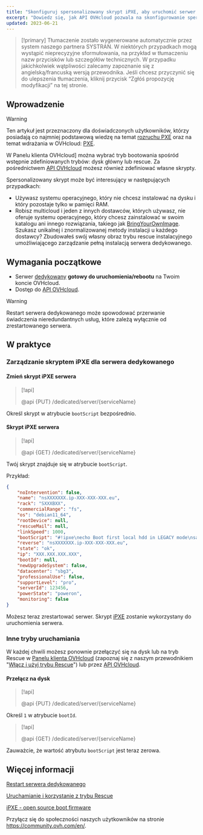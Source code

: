 ```yaml
---
title: "Skonfiguruj spersonalizowany skrypt iPXE, aby uruchomić serwer przez API OVHcloud"
excerpt: "Dowiedz się, jak API OVHcloud pozwala na skonfigurowanie spersonalizowanego skryptu PXE do uruchamiania serwera"
updated: 2023-06-21
---
```


> [!primary]
> Tłumaczenie zostało wygenerowane automatycznie przez system naszego partnera SYSTRAN. W niektórych przypadkach mogą wystąpić nieprecyzyjne sformułowania, na przykład w tłumaczeniu nazw przycisków lub szczegółów technicznych. W przypadku jakichkolwiek wątpliwości zalecamy zapoznanie się z angielską/francuską wersją przewodnika. Jeśli chcesz przyczynić się do ulepszenia tłumaczenia, kliknij przycisk “Zgłóś propozycję modyfikacji” na tej stronie.
>

## Wprowadzenie

> [!warning]
>
> Ten artykuł jest przeznaczony dla doświadczonych użytkowników, którzy posiadają co najmniej podstawową wiedzę na temat [rozruchu PXE](https://en.wikipedia.org/wiki/Preboot_Execution_Environment) oraz na temat wdrażania w OVHcloud: [PXE](https://ipxe.org/).
>

W Panelu klienta OVHcloud] można wybrać tryb bootowania spośród wstępnie zdefiniowanych trybów: dysk główny lub rescue.
Za pośrednictwem [API OVHcloud](https://api.ovh.com/) możesz również zdefiniować własne skrypty.

Spersonalizowany skrypt może być interesujący w następujących przypadkach:

- Używasz systemu operacyjnego, który nie chcesz instalować na dysku i który pozostaje tylko w pamięci RAM.
- Robisz multicloud i jeden z innych dostawców, których używasz, nie oferuje systemu operacyjnego, który chcesz zainstalować w swoim katalogu ani innego rozwiązania, takiego jak [BringYourOwnImage](/pages/cloud/dedicated/bring-your-own-image/). Szukasz unikalnej i znormalizowanej metody instalacji u każdego dostawcy? Zbudowałeś swój własny obraz trybu rescue instalacyjnego umożliwiającego zarządzanie pełną instalacją serwera dedykowanego.

## Wymagania początkowe

- Serwer [dedykowany](https://www.ovhcloud.com/pl/bare-metal/) **gotowy do uruchomienia/rebootu** na Twoim koncie OVHcloud.
- Dostęp do [API OVHcloud](https://api.ovh.com/).

> [!warning]
>
> Restart serwera dedykowanego może spowodować przerwanie świadczenia nieredundantnych usług, które zależą wyłącznie od zrestartowanego serwera.
>

## W praktyce

### Zarządzanie skryptem iPXE dla serwera dedykowanego <a name="manageIpxeScript"></a>

#### Zmień skrypt iPXE serwera <a name="changeIpxeScript"></a>

> [!api]
>
> @api {PUT} /dedicated/server/{serviceName}
>

Określ skrypt w atrybucie `bootScript` bezpośrednio.

#### Skrypt iPXE serwera <a name="getIpxeScript"></a>

> [!api]
>
> @api {GET} /dedicated/server/{serviceName}
>

Twój skrypt znajduje się w atrybucie `bootScript`.

Przykład:

```json
{
    "noIntervention": false,
    "name": "nsXXXXXXX.ip-XXX-XXX-XXX.eu",
    "rack": "SXXXBXX",
    "commercialRange": "fs",
    "os": "debian11_64",
    "rootDevice": null,
    "rescueMail": null,
    "linkSpeed": 1000,
    "bootScript": "#!ipxe\necho Boot first local hdd in LEGACY mode\nsanboot --no-describe --drive 0x80\nexit 1\n",
    "reverse": "nsXXXXXXX.ip-XXX-XXX-XXX.eu",
    "state": "ok",
    "ip": "XXX.XXX.XXX.XXX",
    "bootId": null,
    "newUpgradeSystem": false,
    "datacenter": "sbg3",
    "professionalUse": false,
    "supportLevel": "pro",
    "serverId": 123456,
    "powerState": "poweron",
    "monitoring": false
}
```

Możesz teraz zrestartować serwer. Skrypt [iPXE](https://ipxe.org/) zostanie wykorzystany do uruchomienia serwera.

### Inne tryby uruchamiania <a name="leaveIpxeScript"></a>

W każdej chwili możesz ponownie przełączyć się na dysk lub na tryb Rescue w [Panelu klienta OVHcloud](https://www.ovh.com/auth/?action=gotomanager&from=https://www.ovh.pl/&ovhSubsidiary=pl) (zapoznaj się z naszym przewodnikiem "[Włącz i użyj trybu Rescue](/pages/cloud/dedicated/rescue_mode)") lub przez [API OVHcloud](https://api.ovh.com/).

#### Przełącz na dysk <a name="switchToDisk"></a>

> [!api]
>
> @api {PUT} /dedicated/server/{serviceName}
>

Określ `1` w atrybucie `bootId`.

> [!api]
>
> @api {GET} /dedicated/server/{serviceName}
>

Zauważcie, że wartość atrybutu `bootScript` jest teraz zerowa.

## Więcej informacji <a name="gofurther"></a>

[Restart serwera dedykowanego](/pages/cloud/dedicated/getting-started-with-dedicated-server#reboot)

[Uruchamianie i korzystanie z trybu Rescue](/pages/cloud/dedicated/rescue_mode)

[iPXE - open source boot firmware](https://ipxe.org/)

Przyłącz się do społeczności naszych użytkowników na stronie <https://community.ovh.com/en/>.
